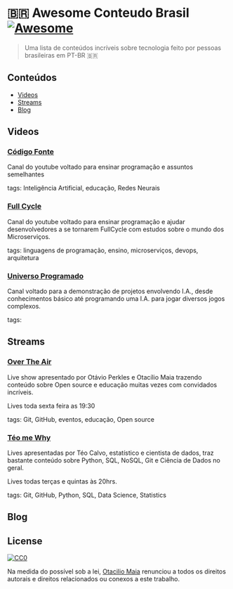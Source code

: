 ﻿# 🇧🇷 Awesome Conteudo Brasil [![Awesome](https://cdn.rawgit.com/sindresorhus/awesome/d7305f38d29fed78fa85652e3a63e154dd8e8829/media/badge.svg)](https://github.com/sindresorhus/awesome)

> Uma lista de conteúdos incríveis sobre tecnologia feito por pessoas brasileiras em PT-BR 🇧🇷

## Conteúdos

- [Videos](#Videos)
- [Streams](#Streams)
- [Blog](#Blog)

## Videos
### [Código Fonte](https://www.youtube.com/c/codigofontetv)

Canal do youtube voltado para ensinar programação e assuntos semelhantes

tags: Inteligência Artificial, educação, Redes Neurais

### [Full Cycle](https://www.youtube.com/c/FullCycle)

Canal do youtube voltado para ensinar programação e ajudar desenvolvedores a se tornarem FullCycle com estudos sobre o mundo dos Microserviços.

tags: linguagens de programação, ensino, microserviços, devops, arquitetura

### [Universo Programado](https://www.youtube.com/c/UniversoProgramado/)

Canal voltado para a demonstração de projetos envolvendo I.A., desde conhecimentos básico até programando uma I.A. para jogar diversos jogos complexos.

tags: 

## Streams

### [Over The Air](https://www.twitch.tv/githubeducation)

Live show apresentado por Otávio Perkles e Otacílio Maia trazendo conteúdo sobre Open source e educação muitas vezes com convidados incríveis. 

Lives toda sexta feira as 19:30

tags: Git, GitHub, eventos, educação, Open source

### [Téo me Why](https://www.twitch.tv/teomewhy/)

Lives apresentadas por Téo Calvo, estatístico e cientista de dados, traz bastante conteúdo sobre Python, SQL, NoSQL, Git e Ciência de Dados no geral. 

Lives todas terças e quintas às 20hrs.

tags: Git, GitHub, Python, SQL, Data Science, Statistics

## Blog

## License

[![CC0](http://mirrors.creativecommons.org/presskit/buttons/88x31/svg/cc-zero.svg)](http://creativecommons.org/publicdomain/zero/1.0)

Na medida do possível sob a lei, [Otacilio Maia](https://github.com/OtacilioN) renunciou a todos os direitos autorais e direitos relacionados ou conexos a este trabalho.
